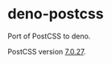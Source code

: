 # deno-postcss
Port of PostCSS to deno.

PostCSS version [7.0.27](https://github.com/postcss/postcss/releases/tag/7.0.27).